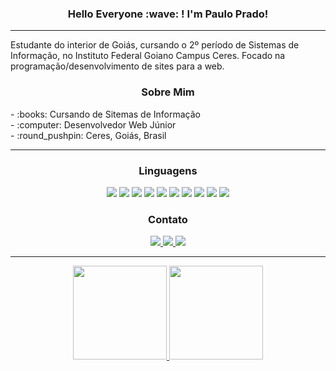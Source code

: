 <h3 align="center">
  Hello Everyone :wave: ! I'm Paulo Prado!  
</h3>

<hr>

<p>
Estudante do interior de Goiás, cursando o 2º período de Sistemas de Informação, no Instituto Federal Goiano Campus Ceres. Focado na programação/desenvolvimento de sites para a web.
</p>

<h3 align="center">
  Sobre Mim
</h3>

<p>
  - :books: Cursando de Sitemas de Informação
  <br>
  - :computer: Desenvolvedor Web Júnior
  <br>
  - :round_pushpin: Ceres, Goiás, Brasil
</p>

<hr>

<h3 align="center">
  Linguagens
</h3>

<p align="center">
  <img src="https://img.shields.io/badge/HTML5-E34F26?style=for-the-badge&logo=html5&logoColor=white">
  <img src="https://img.shields.io/badge/CSS3-1572B6?style=for-the-badge&logo=css3&logoColor=white">
  <img src="https://img.shields.io/badge/JavaScript-323330?style=for-the-badge&logo=javascript&logoColor=F7DF1E">
  <img src="https://img.shields.io/badge/PHP-777BB4?style=for-the-badge&logo=php&logoColor=white">
  <img src="https://img.shields.io/badge/Python-FFD43B?style=for-the-badge&logo=python&logoColor=blue">
  <img src="https://img.shields.io/badge/C%2B%2B-00599C?style=for-the-badge&logo=c%2B%2B&logoColor=white">
  <img src="https://img.shields.io/badge/mysql-%2300f.svg?style=for-the-badge&logo=mysql&logoColor=white">
  <img src="https://img.shields.io/badge/java-%23ED8B00.svg?style=for-the-badge&logo=openjdk&logoColor=white">
  <img src="https://img.shields.io/badge/c-%2300599C.svg?style=for-the-badge&logo=c&logoColor=white">
  <img src="https://img.shields.io/badge/git-%23F05033.svg?style=for-the-badge&logo=git&logoColor=white">
</p>

<h3 align="center">
  Contato
</h3>

<p align="center">
  <a href="https://www.instagram.com/pauloprado.dev/">
    <img src="https://img.shields.io/badge/Instagram-E4405F?style=for-the-badge&logo=instagram&logoColor=white">
  </a>
  <a href="https://www.linkedin.com/in/paulo-prado-25062004/">
    <img src="https://img.shields.io/badge/LinkedIn-0077B5?style=for-the-badge&logo=linkedin&logoColor=white">
  </a>
  <a href="mailto: paulopradodev@gmail.com">
    <img src="https://img.shields.io/badge/Gmail-D14836?style=for-the-badge&logo=gmail&logoColor=white">
  </a>
</p>

<hr>

<div align="center">
  <a href="https://github.com/PauloMAPrado">
    <img height="150px" src="https://github-readme-stats.vercel.app/api/top-langs/?username=paulomaprado&layout=compact&langs_count=7&theme=radical"/>
    <img height="150px" src="https://github-readme-stats.vercel.app/api?username=paulomaprado&show_icons=true&theme=dracula&include_all_commits=true&count_private=true"/>
</div>
